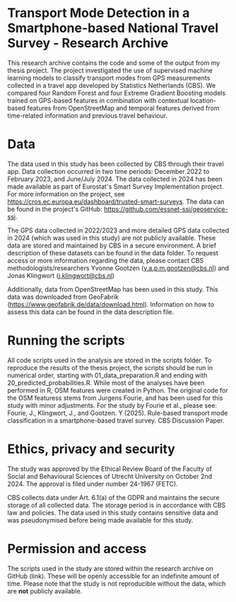 
# Transport Mode Detection in a Smartphone-based National Travel Survey - Research Archive

This research archive contains the code and some of the output from my thesis project. The project investigated the use of supervised machine learning models to classify transport modes from GPS measurements collected in a travel app developed by Statistics Netherlands (CBS). We compared four Random Forest and four Extreme Gradient Boosting models trained on GPS-based features in combination with contextual location-based features from OpenStreetMap and temporal features derived from time-related information and previous travel behaviour.


# Data

The data used in this study has been collected by CBS through their travel app. Data collection occurred in two time periods: December 2022 to February 2023, and June/July 2024. The data collected in 2024 has been made available as part of Eurostat's Smart Survey Implementation project. For more information on the project, see https://cros.ec.europa.eu/dashboard/trusted-smart-surveys. The data can be found in the project's GitHub: https://github.com/essnet-ssi/geoservice-ssi.

The GPS data collected in 2022/2023 and more detailed GPS data collected in 2024 (which was used in this study) are not publicly available. These data are stored and maintained by CBS in a secure environment. A brief description of these datasets can be found in the data folder. To request access or more information regarding the data, please contact CBS methodologists/researchers Yvonne Gootzen (y.a.p.m.gootzen@cbs.nl) and Jonas Klingwort (j.klingwort@cbs.nl)

Additionally, data from OpenStreetMap has been used in this study. This data was downloaded from GeoFabrik (https://www.geofabrik.de/data/download.html). Information on how to assess this data can be found in the data description file.

# Running the scripts

All code scripts used in the analysis are stored in the scripts folder. To reproduce the results of the thesis project, the scripts should be run in numerical order, starting with 01_data_preparation.R and ending with 20_predicted_probabilities.R. While most of the analyses have been performed in R, OSM features were created in Python. The original code for the OSM featuress stems from Jurgens Fourie, and has been used for this study with minor adjustments. For the study by Fourie et al., please see: Fourie, J., Klingwort, J., and Gootzen. Y (2025). Rule-based transport mode classification in a smartphone-based travel survey. CBS Discussion Paper. 


# Ethics, privacy and security

The study was approved by the Ethical Review Board of the Faculty of Social and Behavioural Sciences of Utrecht University on October 2nd 2024. The approval is filed under number 24-1967 (FETC).

CBS collects data under Art. 6.1(a) of the GDPR and maintains the secure storage of all collected data. The storage period is in accordance with CBS law and policies. The data used in this study contains sensitive data and was pseudonymised before being made available for this study.


# Permission and access

The scripts used in the study are stored within the research archive on GitHub (link). These will be openly accessible for an indefinite amount of time. Please note that the study is not reproducible without the data, which are **not** publicly available.

